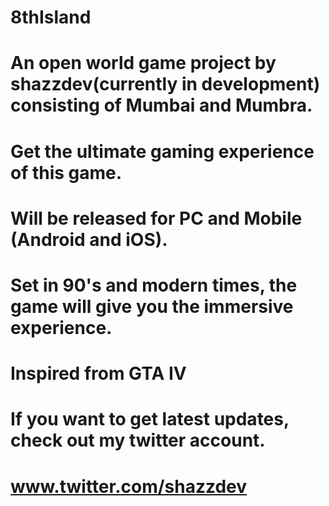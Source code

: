 # 8thIsland
# An open world game project by shazzdev(currently in development) consisting of Mumbai and Mumbra.
# Get the ultimate gaming experience of this game.
# Will be released for PC and Mobile (Android and iOS).
# Set in 90's and modern times, the game will give you the immersive experience.
# Inspired from GTA IV
# If you want to get latest updates, check out my twitter account.
# www.twitter.com/shazzdev
